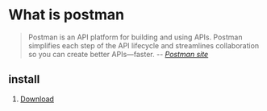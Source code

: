 # What is postman


> Postman is an API platform for building and using APIs.
> Postman simplifies each step of the API lifecycle and streamlines collaboration so you can create better APIs—faster.
> -- *[Postman site]*

## install

1. [Download]

[Download]: https://www.postman.com/downloads/
[Postman site]: https://www.postman.com
